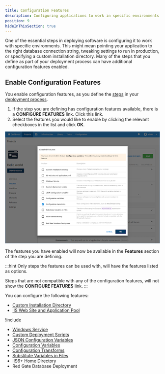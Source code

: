 ```yaml
---
title: Configuration Features
description: Configuring applications to work in specific environments is an essential part of deploying applications with Octopus Deploy and this can include updating database connection strings and app settings.
position: 9
hideInThisSection: true
---
```


One of the essential steps in deploying software is configuring it to work with specific environments. This might mean pointing your application to the right database connection string, tweaking settings to run in production, or specifying a custom installation directory. Many of the steps that you define as part of your deployment process can have additional configuration features enabled.

## Enable Configuration Features

You enable configuration features, as you define the [steps](/docs/deployment-process/steps/index.md) in your [deployment process](/docs/deployment-process/index.md).

1. If the step you are defining has configuration features available, there is a **CONFIGURE FEATURES** link. Click this link.
1. Select the features you would like to enable by clicking the relevant checkboxes in the list and click **OK**.

![Configuration Transforms screenshot](configuration-transforms.png)

The features you have enabled will now be available in the **Features** section of the step you are defining.

:::hint
Only steps the features can be used with, will have the features listed as options.

Steps that are not compatible with any of the configuration features, will not show the **CONFIGURE FEATURES** link.
:::

You can configure the following features:

- [Custom Installation Directory](/docs/deployment-process/configuration-features/custom-installation-directory.md)
- [IIS Web Site and Application Pool](/docs/deployment-examples/iis-websites-and-application-pools.md)

!include <iis-feature>

- [Windows Service](/docs/deployment-examples/windows-services.md)
- [Custom Deployment Scripts](/docs/deployment-examples/custom-scripts/index.md)
- [JSON Configuration Variables](/docs/deployment-process/configuration-features/json-configuration-variables-feature.md)
- [Configuration Variables](/docs/deployment-process/configuration-features/configuration-variables.md)
- [Configuration Transforms](/docs/deployment-process/configuration-features/configuration-transforms.md)
- [Substitute Variables in Files](/docs/deployment-process/configuration-features/substitute-variables-in-files.md)
- IIS6+ Home Directory
- Red Gate Database Deployment
